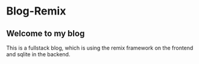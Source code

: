 # Blog-Remix

## Welcome to my blog

This is a fullstack blog, which is using the remix framework on the frontend and sqlite in the backend.